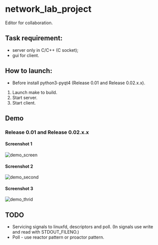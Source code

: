 # network_lab_project
Editor for collaboration. 

## Task requirement:
* server only in C/C++ (C socket);
* gui for client.

## How to launch:
* Before install python3-pyqt4 (Release 0.01 and Release 0.02.x.x).
1. Launch make to build.
2. Start server.
3. Start client.

## Demo 

### Release 0.01 and Release 0.02.x.x

#### Screenshot 1
![demo_screen](https://user-images.githubusercontent.com/32968460/34411660-63ba9440-ebd8-11e7-8215-6958b7eef73e.png)

#### Screenshot 2
![demo_second](https://user-images.githubusercontent.com/32968460/34445288-1004c298-ecd3-11e7-8870-4c83416571fd.png)

#### Screenshot 3
![demo_thrid](https://user-images.githubusercontent.com/32968460/34482638-8af9e4a4-efb9-11e7-8eb7-9f56e03d0914.png)

## TODO
* Servicing signals to linuxfd, descriptors and poll. (In signals use write and read with STDOUT_FILENO.)
* Poll - use reactor pattern or proactor pattern.
